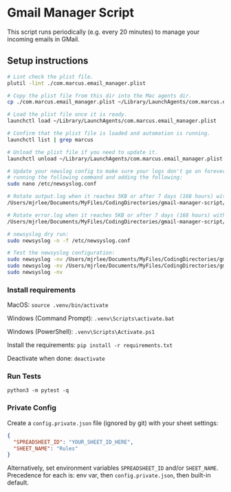 # Gmail Manager Script

This script runs periodically (e.g. every 20 minutes) to manage your incoming emails in GMail.

## Setup instructions

```bash
# Lint check the plist file.
plutil -lint ./com.marcus.email_manager.plist

# Copy the plist file from this dir into the Mac agents dir.
cp ./com.marcus.email_manager.plist ~/Library/LaunchAgents/com.marcus.email_manager.plist

# Load the plist file once it is ready.
launchctl load ~/Library/LaunchAgents/com.marcus.email_manager.plist

# Confirm that the plist file is loaded and automation is running.
launchctl list | grep marcus

# Unload the plist file if you need to update it.
launchctl unload ~/Library/LaunchAgents/com.marcus.email_manager.plist

# Update your newslog config to make sure your logs don't go on forever by
# running the following command and adding the following:
sudo nano /etc/newsyslog.conf

# Rotate output.log when it reaches 5KB or after 7 days (168 hours) with 2 archived versions.
/Users/mjrlee/Documents/MyFiles/CodingDirectories/gmail-manager-script/logs/output.log    mjrlee:staff 644 2 5 168

# Rotate error.log when it reaches 5KB or after 7 days (168 hours) with 2 archived versions.
/Users/mjrlee/Documents/MyFiles/CodingDirectories/gmail-manager-script/logs/error.log     mjrlee:staff 644 2 5 168

# newsyslog dry run:
sudo newsyslog -n -f /etc/newsyslog.conf

# Test the newsyslog configuration:
sudo newsyslog -nv /Users/mjrlee/Documents/MyFiles/CodingDirectories/gmail-manager-script/logs/output.log
sudo newsyslog -nv /Users/mjrlee/Documents/MyFiles/CodingDirectories/gmail-manager-script/logs/error.log
sudo newsyslog -nv
```

### Install requirements

MacOS:
`source .venv/bin/activate`

Windows (Command Prompt):
`.venv\Scripts\activate.bat`

Windows (PowerShell):
`.venv\Scripts\Activate.ps1`

Install the requirements:
`pip install -r requirements.txt`

Deactivate when done:
`deactivate`

### Run Tests

`python3 -m pytest -q`

### Private Config

Create a `config.private.json` file (ignored by git) with your sheet settings:

```json
{
  "SPREADSHEET_ID": "YOUR_SHEET_ID_HERE",
  "SHEET_NAME": "Rules"
}
```

Alternatively, set environment variables `SPREADSHEET_ID` and/or `SHEET_NAME`. Precedence for each is: env var, then `config.private.json`, then built-in default.
